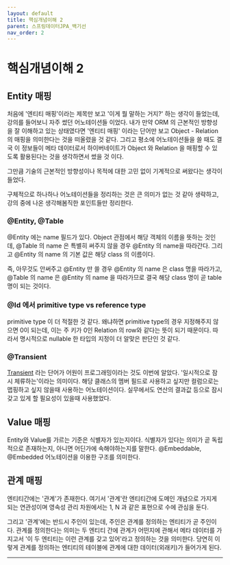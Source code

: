 ```yaml
---
layout: default
title: 핵심개념이해 2
parent: 스프링데이터JPA_백기선
nav_order: 2
---
```


# 핵심개념이해 2

## Entity 매핑
처음에 '엔티티 매핑'이라는 제목만 보고 '이게 뭘 말하는 거지?' 하는 생각이 들었는데, 강의를 들어보니 자주 썼던 어노테이션들 이었다.
내가 만약 ORM 의 근본적인 방향성을 잘 이해하고 있는 상태였다면 '엔티티 매핑' 이라는 단어만 보고 Object - Relation 의 매핑을 의미한다는 것을
떠올렸을 것 같다. 그리고 평소에 어노테이션들을 쓸 때도 결국 이 정보들이 메타 데이터로서 하이버네이트가 Object 와 Relation 을 매핑할 수 있도록 활용된다는
것을 생각하면서 썼을 것 이다.

그만큼 기술의 근본적인 방향성이나 목적에 대한 고민 없이 기계적으로 써왔다는 생각이 들었다.

구체적으로 하나하나 어노테이션들을 정리하는 것은 큰 의미가 없는 것 같아 생략하고, 강의 중에 나온 생각해봄직한 포인트들만 정리한다.

### @Entity, @Table
@Entity 에는 name 필드가 있다. Object 관점에서 해당 객체의 이름을 뜻하는 것인데, @Table 의 name 은 특별히 써주지 않을 경우 @Entity 의 name을 따라간다.
그리고 @Entity 의 name 의 기본 값은 해당 class 의 이름이다.

즉, 아무것도 안써주고 @Entity 만 쓸 경우 @Entity 의 name 은 class 명을 따라가고, @Table 의 name 은 @Entity 의 name 을 따라가므로
결국 해당 class 명이 곧 table 명이 되는 것이다.

### @Id 에서 primitive type vs reference type
primitive type 이 더 적절한 것 같다. 왜냐하면 primitive type의 경우 지정해주지 않으면 0이 되는데, 이는 주 키가 0인 Relation 의 row와 같다는 뜻이 되기 때문이다.
따라서 명시적으로 nullable 한 타입의 지정이 더 알맞은 판단인 것 같다.

### @Transient
[Transient] 라는 단어가 어원이 프로그래밍이라는 것도 이번에 알았다. '일시적으로 잠시 체류하는'이라는 의미이다.
해당 클래스의 멤버 필드로 사용하고 싶지만 컬럼으로는 맵핑하고 싶지 않을때 사용하는 어노테이션이다.
실무에서도 연산의 결과값 등으로 잠시 갖고 있게 할 필요성이 있을때 사용했었다.

## Value 매핑
Entity와 Value를 가르는 기준은 식별자가 있는지이다. 식별자가 있다는 의미가 곧 독립적으로 존재하는지, 아니면 어딘가에 속해야하는지를 말한다.
@Embeddable, @Embedded 어노테이션을 이용한 구조를 의미한다.

## 관계 매핑
엔티티간에는 '관계'가 존재한다. 여기서 '관계'란 엔티티간에 도메인 개념으로 가지게 되는 연관성이며 영속성 관리 차원에서는 1, N 과 같은 표현으로 수에 관심을 둔다.

그리고 '관계'에는 반드시 주인이 있는데, 주인은 관계를 정의하는 엔티티가 곧 주인이다. 관계를 정의한다는 의미는 두 엔티티 간에 관계가 어떤지에 관해서
메타 데이터를 가지고서 '이 두 엔티티는 이런 관계를 갖고 있어'라고 정의하는 것을 의미한다. 당연히 이렇게 관계를 정의하는 엔티티의 테이블에
관계에 대한 데이터(외래키)가 들어가게 된다.

----
[Transient]: https://en.wikipedia.org/wiki/Transient_(computer_programming)